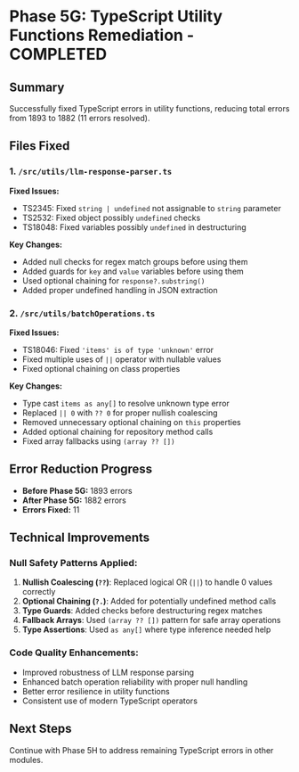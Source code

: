 # Phase 5G: TypeScript Utility Functions Remediation - COMPLETED

## Summary
Successfully fixed TypeScript errors in utility functions, reducing total errors from 1893 to 1882 (11 errors resolved).

## Files Fixed

### 1. `/src/utils/llm-response-parser.ts`
**Fixed Issues:**
- TS2345: Fixed `string | undefined` not assignable to `string` parameter
- TS2532: Fixed object possibly `undefined` checks
- TS18048: Fixed variables possibly `undefined` in destructuring

**Key Changes:**
- Added null checks for regex match groups before using them
- Added guards for `key` and `value` variables before using them
- Used optional chaining for `response?.substring()`
- Added proper undefined handling in JSON extraction

### 2. `/src/utils/batchOperations.ts`
**Fixed Issues:**
- TS18046: Fixed `'items' is of type 'unknown'` error
- Fixed multiple uses of `||` operator with nullable values
- Fixed optional chaining on class properties

**Key Changes:**
- Type cast `items as any[]` to resolve unknown type error
- Replaced `|| 0` with `?? 0` for proper nullish coalescing
- Removed unnecessary optional chaining on `this` properties
- Added optional chaining for repository method calls
- Fixed array fallbacks using `(array ?? [])`

## Error Reduction Progress
- **Before Phase 5G:** 1893 errors
- **After Phase 5G:** 1882 errors  
- **Errors Fixed:** 11

## Technical Improvements

### Null Safety Patterns Applied:
1. **Nullish Coalescing (`??`)**: Replaced logical OR (`||`) to handle 0 values correctly
2. **Optional Chaining (`?.`)**: Added for potentially undefined method calls
3. **Type Guards**: Added checks before destructuring regex matches
4. **Fallback Arrays**: Used `(array ?? [])` pattern for safe array operations
5. **Type Assertions**: Used `as any[]` where type inference needed help

### Code Quality Enhancements:
- Improved robustness of LLM response parsing
- Enhanced batch operation reliability with proper null handling
- Better error resilience in utility functions
- Consistent use of modern TypeScript operators

## Next Steps
Continue with Phase 5H to address remaining TypeScript errors in other modules.